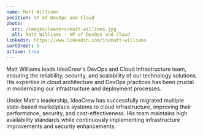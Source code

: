 ```yaml
---
name: Matt Williams
position: VP of DevOps and Cloud
photo:
  src: /images/leaders/matt-williams.jpg
  alt: Matt Williams - VP of DevOps and Cloud
linkedin: https://www.linkedin.com/in/matt-williams
sortOrder: 5
active: true
---
```


Matt Williams leads IdeaCrew's DevOps and Cloud Infrastructure team, ensuring the reliability, security, and scalability of our technology solutions. His expertise in cloud architecture and DevOps practices has been crucial in modernizing our infrastructure and deployment processes.

Under Matt's leadership, IdeaCrew has successfully migrated multiple state-based marketplace systems to cloud infrastructure, improving their performance, security, and cost-effectiveness. His team maintains high availability standards while continuously implementing infrastructure improvements and security enhancements.
